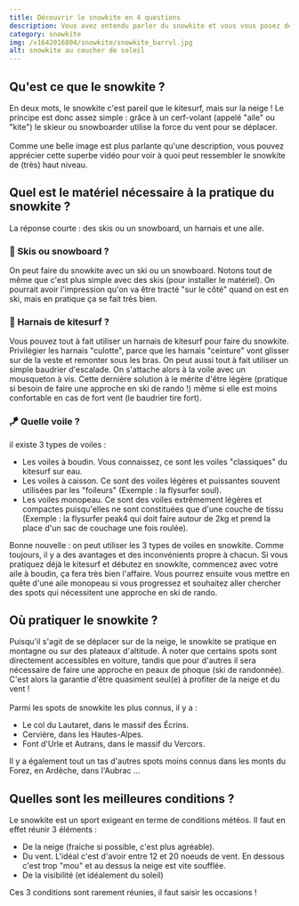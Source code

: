 ```yaml
---
title: Découvrir le snowkite en 4 questions
description: Vous avez entendu parler du snowkite et vous vous posez des questions sur ce sport ? Lisez cet article pour tout comprendre, du matériel nécessaire au type d'aile en passant par les meilleurs spots et la météo !
category: snowkite
img: /v1642016804/snowkite/snowkite_barrvl.jpg
alt: snowkite au coucher de soleil
---
```


## Qu'est ce que le snowkite ?

En deux mots, le snowkite c'est pareil que le kitesurf, mais sur la neige ! Le principe est donc assez simple : grâce à un cerf-volant (appelé "aile" ou "kite") le skieur ou snowboarder utilise la force du vent pour se déplacer.
\
\
Comme une belle image est plus parlante qu'une description, vous pouvez apprécier cette superbe vidéo pour voir à quoi peut ressembler le snowkite de (très) haut niveau.
<content-youtube class="mt-4" video-id="cMXo-mrxC1k" label="snowkite en haute montagne"></content-youtube>

## Quel est le matériel nécessaire à la pratique du snowkite ?

La réponse courte : des skis ou un snowboard, un harnais et une aile.

### 🎿 Skis ou snowboard ?

On peut faire du snowkite avec un ski ou un snowboard. Notons tout de même que c'est plus simple avec des skis (pour installer le matériel). On pourrait avoir l'impression qu'on va être tracté "sur le côté" quand on est en ski, mais en pratique ça se fait très bien.

### 👖 Harnais de kitesurf ?

Vous pouvez tout à fait utiliser un harnais de kitesurf pour faire du snowkite. Privilégier les harnais "culotte", parce que les harnais "ceinture" vont glisser sur de la veste et remonter sous les bras. On peut aussi tout à fait utiliser un simple baudrier d'escalade. On s'attache alors à la voile avec un mousqueton à vis. Cette dernière solution à le mérite d'être légère (pratique si besoin de faire une approche en ski de rando !) même si elle est moins confortable en cas de fort vent (le baudrier tire fort).

### 🪁 Quelle voile ?

il existe 3 types de voiles :

<ul class="ml-4 list-outside list-disc">
 <li>Les voiles à boudin. Vous connaissez, ce sont les voiles "classiques" du kitesurf sur eau.</li>
 <li>Les voiles à caisson. Ce sont des voiles légères et puissantes souvent utilisées par les "foileurs" (Exemple : la flysurfer soul).</li>
 <li>Les voiles monopeau. Ce sont des voiles extrêmement légères et compactes puisqu'elles ne sont constituées que d'une couche de tissu (Exemple : la flysurfer peak4 qui doit faire autour de 2kg et prend la place d'un sac de couchage une fois roulée).</li>
</ul>

Bonne nouvelle : on peut utiliser les 3 types de voiles en snowkite. Comme toujours, il y a des avantages et des inconvénients propre à chacun. Si vous pratiquez déjà le kitesurf et débutez en snowkite, commencez avec votre aile à boudin, ça fera très bien l'affaire. Vous pourrez ensuite vous mettre en quête d'une aile monopeau si vous progressez et souhaitez aller chercher des spots qui nécessitent une approche en ski de rando.

## Où pratiquer le snowkite ?

Puisqu'il s'agit de se déplacer sur de la neige, le snowkite se pratique en montagne ou sur des plateaux d'altitude. À noter que certains spots sont directement accessibles en voiture, tandis que pour d'autres il sera nécessaire de faire une approche en peaux de phoque (ski de randonnée). C'est alors la garantie d'être quasiment seul(e) à profiter de la neige et du vent !
\
\
Parmi les spots de snowkite les plus connus, il y a :

<ul class="ml-4 list-outside list-disc">
 <li>Le col du Lautaret, dans le massif des Écrins.</li>
 <li>Cervière, dans les Hautes-Alpes.</li>
 <li>Font d'Urle et Autrans, dans le massif du Vercors.</li>
</ul>

Il y a également tout un tas d'autres spots moins connus dans les monts du Forez, en Ardèche, dans l'Aubrac ...

<content-image url="/v1642019505/snowkite/snowkite-lautaret_st0ia9.jpg" caption="Snowkite au col du Lautaret, le plus beau spot des Alpes ?"></content-image>

## Quelles sont les meilleures conditions ?

Le snowkite est un sport exigeant en terme de conditions météos. Il faut en effet réunir 3 éléments :

<ul class="ml-4 list-outside list-disc">
 <li>De la neige (fraiche si possible, c'est plus agréable).</li>
 <li>Du vent. L'idéal c'est d'avoir entre 12 et 20 noeuds de vent. En dessous c'est trop "mou" et au dessus la neige est vite soufflée.</li>
 <li>De la visibilité (et idéalement du soleil)</li>
</ul>

Ces 3 conditions sont rarement réunies, il faut saisir les occasions !

<content-image url="/v1642019506/snowkite/snowkite-vercors_hmbpfs.jpg" caption="15 noeuds, neige fraiche et grand soleil : conditions de rêve pour une session de snowkite dans le Vercors"></content-image>
